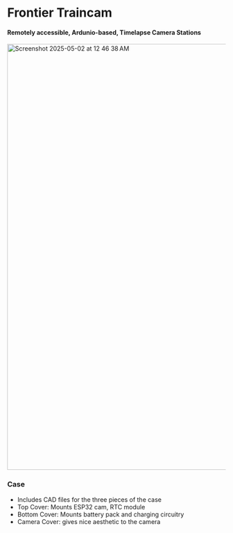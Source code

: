 # Frontier Traincam
#### Remotely accessible, Ardunio-based, Timelapse Camera Stations
<img width="982" alt="Screenshot 2025-05-02 at 12 46 38 AM" src="https://github.com/user-attachments/assets/25ab02a0-4f61-43b5-a421-9fa08e7b2a63" />

### Case
- Includes CAD files for the three pieces of the case
- Top Cover: Mounts ESP32 cam, RTC module
- Bottom Cover: Mounts battery pack and charging circuitry
- Camera Cover: gives nice aesthetic to the camera
